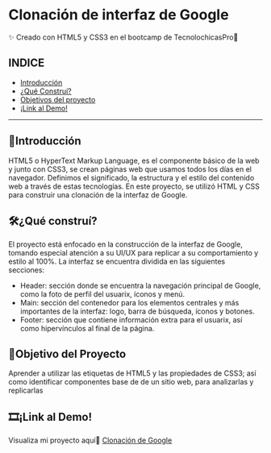 # Clonación de interfaz de Google
✨ Creado con HTML5 y CSS3 en el bootcamp de TecnolochicasPro🎈

## INDICE
* [Introducción](https://github.com/She-Ly/she-ly.github.io/blob/main/README.md#introducci%C3%B3n)
* [¿Qué Construí?](https://github.com/She-Ly/she-ly.github.io/blob/main/README.md#qu%C3%A9-constru%C3%AD)
* [Objetivos del proyecto](https://github.com/She-Ly/she-ly.github.io/blob/main/README.md#objetivo-del-proyecto)
* [¡Link al Demo!](https://github.com/She-Ly/she-ly.github.io/blob/main/README.md#link-al-demo)

***

## 📃Introducción
HTML5 o HyperText Markup Language, es el componente básico de la web y junto con CSS3, se crean páginas web que usamos todos los días en el navegador. Definimos el significado, la estructura y el estilo del contenido web a través de estas tecnologías. En este proyecto, se utilizó HTML y CSS para construir una clonación de la interfaz de Google.

## 🛠¿Qué construí?
El proyecto está enfocado en la construcción de la interfaz de Google, tomando especial atención a su UI/UX para replicar a su comportamiento y estilo al 100%. La interfaz se encuentra dividida en las siguientes secciones:
* Header: sección donde se encuentra la navegación principal de Google, como la foto de perfil del usuarix, íconos y menú.
* Main: sección del contenedor para los elementos centrales y más importantes de la interfaz: logo, barra de búsqueda, íconos y botones.
* Footer: sección que contiene información extra para el usuarix, así como hipervínculos al final de la página.

## 🎇Objetivo del Proyecto
Aprender a utilizar las etiquetas de HTML5 y las propiedades de CSS3; así como identificar componentes base de de un sitio web, para analizarlas y replicarlas

## 🎞¡Link al Demo!
Visualiza mi proyecto aquí🔦 [Clonación de Google](https://she-ly.github.io/)
